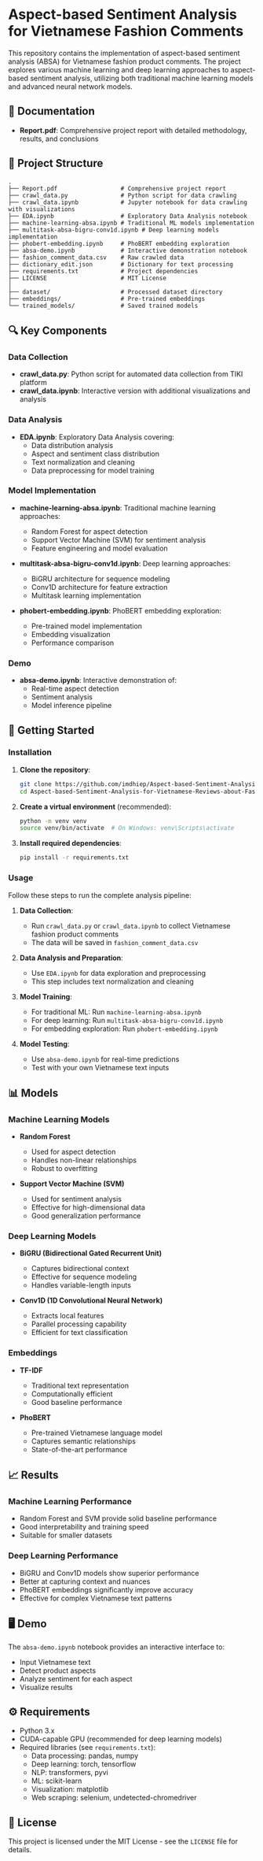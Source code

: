 # Aspect-based Sentiment Analysis for Vietnamese Fashion Comments

This repository contains the implementation of aspect-based sentiment analysis (ABSA) for Vietnamese fashion product comments. The project explores various machine learning and deep learning approaches to aspect-based sentiment analysis, utilizing both traditional machine learning models and advanced neural network models.

## 📄 Documentation

- **Report.pdf**: Comprehensive project report with detailed methodology, results, and conclusions
## 📁 Project Structure

```
.
├── Report.pdf                  # Comprehensive project report
├── crawl_data.py               # Python script for data crawling
├── crawl_data.ipynb            # Jupyter notebook for data crawling with visualizations
├── EDA.ipynb                   # Exploratory Data Analysis notebook
├── machine-learning-absa.ipynb # Traditional ML models implementation
├── multitask-absa-bigru-conv1d.ipynb # Deep learning models implementation
├── phobert-embedding.ipynb     # PhoBERT embedding exploration
├── absa-demo.ipynb             # Interactive demonstration notebook
├── fashion_comment_data.csv    # Raw crawled data
├── dictionary_edit.json        # Dictionary for text processing
├── requirements.txt            # Project dependencies
├── LICENSE                     # MIT License
│
├── dataset/                    # Processed dataset directory
├── embeddings/                 # Pre-trained embeddings
└── trained_models/             # Saved trained models
```

## 🔍 Key Components

### Data Collection
- **crawl_data.py**: Python script for automated data collection from TIKI platform
- **crawl_data.ipynb**: Interactive version with additional visualizations and analysis

### Data Analysis
- **EDA.ipynb**: Exploratory Data Analysis covering:
  - Data distribution analysis
  - Aspect and sentiment class distribution
  - Text normalization and cleaning
  - Data preprocessing for model training

### Model Implementation
- **machine-learning-absa.ipynb**: Traditional machine learning approaches:
  - Random Forest for aspect detection
  - Support Vector Machine (SVM) for sentiment analysis
  - Feature engineering and model evaluation

- **multitask-absa-bigru-conv1d.ipynb**: Deep learning approaches:
  - BiGRU architecture for sequence modeling
  - Conv1D architecture for feature extraction
  - Multitask learning implementation

- **phobert-embedding.ipynb**: PhoBERT embedding exploration:
  - Pre-trained model implementation
  - Embedding visualization
  - Performance comparison

### Demo
- **absa-demo.ipynb**: Interactive demonstration of:
  - Real-time aspect detection
  - Sentiment analysis
  - Model inference pipeline

## 🚀 Getting Started

### Installation

1. **Clone the repository**:
    ```bash
    git clone https://github.com/imdhiep/Aspect-based-Sentiment-Analysis-for-Vietnamese-Reviews-about-Fashion-Product-on-E-commerce-Websites.git
    cd Aspect-based-Sentiment-Analysis-for-Vietnamese-Reviews-about-Fashion-Product-on-E-commerce-Websites
    ```

2. **Create a virtual environment** (recommended):
    ```bash
    python -m venv venv
    source venv/bin/activate  # On Windows: venv\Scripts\activate
    ```

3. **Install required dependencies**:
    ```bash
    pip install -r requirements.txt
    ```

### Usage

Follow these steps to run the complete analysis pipeline:

1. **Data Collection**:
   - Run `crawl_data.py` or `crawl_data.ipynb` to collect Vietnamese fashion product comments
   - The data will be saved in `fashion_comment_data.csv`

2. **Data Analysis and Preparation**:
   - Use `EDA.ipynb` for data exploration and preprocessing
   - This step includes text normalization and cleaning

3. **Model Training**:
   - For traditional ML: Run `machine-learning-absa.ipynb`
   - For deep learning: Run `multitask-absa-bigru-conv1d.ipynb`
   - For embedding exploration: Run `phobert-embedding.ipynb`

4. **Model Testing**:
   - Use `absa-demo.ipynb` for real-time predictions
   - Test with your own Vietnamese text inputs

## 📊 Models

### Machine Learning Models
- **Random Forest**
  - Used for aspect detection
  - Handles non-linear relationships
  - Robust to overfitting

- **Support Vector Machine (SVM)**
  - Used for sentiment analysis
  - Effective for high-dimensional data
  - Good generalization performance

### Deep Learning Models
- **BiGRU (Bidirectional Gated Recurrent Unit)**
  - Captures bidirectional context
  - Effective for sequence modeling
  - Handles variable-length inputs

- **Conv1D (1D Convolutional Neural Network)**
  - Extracts local features
  - Parallel processing capability
  - Efficient for text classification

### Embeddings
- **TF-IDF**
  - Traditional text representation
  - Computationally efficient
  - Good baseline performance

- **PhoBERT**
  - Pre-trained Vietnamese language model
  - Captures semantic relationships
  - State-of-the-art performance

## 📈 Results

### Machine Learning Performance
- Random Forest and SVM provide solid baseline performance
- Good interpretability and training speed
- Suitable for smaller datasets

### Deep Learning Performance
- BiGRU and Conv1D models show superior performance
- Better at capturing context and nuances
- PhoBERT embeddings significantly improve accuracy
- Effective for complex Vietnamese text patterns

## 🖥️ Demo

The `absa-demo.ipynb` notebook provides an interactive interface to:
- Input Vietnamese text
- Detect product aspects
- Analyze sentiment for each aspect
- Visualize results

## ⚙️ Requirements

- Python 3.x
- CUDA-capable GPU (recommended for deep learning models)
- Required libraries (see `requirements.txt`):
  - Data processing: pandas, numpy
  - Deep learning: torch, tensorflow
  - NLP: transformers, pyvi
  - ML: scikit-learn
  - Visualization: matplotlib
  - Web scraping: selenium, undetected-chromedriver

## 📝 License

This project is licensed under the MIT License - see the `LICENSE` file for details.

```
